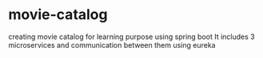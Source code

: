 # movie-catalog
creating movie catalog for learning purpose using spring boot
It includes
3 microservices and communication between them using eureka 
